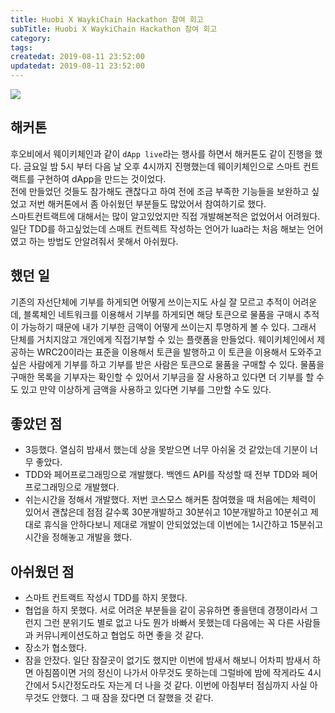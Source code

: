 ```yaml
---
title: Huobi X WaykiChain Hackathon 참여 회고
subTitle: Huobi X WaykiChain Hackathon 참여 회고
category:
tags:
createdat: 2019-08-11 23:52:00
updatedat: 2019-08-11 23:52:00
---
```


![](https://user-images.githubusercontent.com/14071105/62836064-652dda00-bc9a-11e9-9ac7-fde487724f23.jpg)

## 해커톤

후오비에서 웨이키체인과 같이 `dApp live`라는 행사를 하면서 해커톤도 같이 진행을
했다. 금요일 밤 5시 부터 다음 날 오후 4시까지 진행했는데 웨이키체인으로 스마트
컨트랙트를 구현하여 dApp을 만드는 것이었다.  
전에 만들었던 것들도 참가해도 괜찮다고 하여 전에 조금 부족한 기능들을 보완하고
싶었고 저번 해커톤에서 좀 아쉬웠던 부분들도 많았어서 참여하기로 했다.  
스마트컨트랙트에 대해서는 많이 알고있었지만 직접 개발해본적은 없었어서
어려웠다. 일단 TDD를 하고싶었는데 스매트 컨트렉트 작성하는 언어가 lua라는 처음
해보는 언어였고 하는 방법도 안알려줘서 못해서 아쉬웠다.  

## 했던 일

기존의 자선단체에 기부를 하게되면 어떻게 쓰이는지도 사실 잘 모르고 추적이
어려운데, 블록체인 네트워크를 이용해서 기부를 하게되면 해당 토큰으로 물품을
구매시 추적이 가능하기 때문에 내가 기부한 금액이 어떻게 쓰이는지 투명하게 볼
수 있다. 그래서 단체를 거치지않고 개인에게 직접기부할 수 있는 플랫폼을
만들었다.  웨이키체인에서 제공하는 WRC20이라는 표준을 이용해서 토큰을 발행하고 
이 토큰을 이용해서 도와주고 싶은 사람에게 기부를 하고 기부를 받은 사람은
토큰으로 물품을 구매할 수 있다. 물품을 구매한 목록을 기부자는 확인할 수 있어서
기부금을 잘 사용하고 있다면 더 기부를 할 수도 있고 만약 이상하게 금액을
사용하고 있다면 기부를 그만할 수도 있다.

## 좋았던 점

* 3등했다. 열심히 밤새서 했는데 상을 못받으면 너무 아쉬울 것 같았는데 기분이
  너무 좋았다.
* TDD와 페어프로그래밍으로 개발했다. 백엔드 API를 작성할 때 전부 TDD와
  페어프로그래밍으로 개발했다.
* 쉬는시간을 정해서 개발했다. 저번 코스모스 해커톤 참여했을 때 처음에는 체력이
  있어서 괜찮은데 점점 갈수록 30분개발하고 30분쉬고 10분개발하고 10분쉬고
  제대로 휴식을 안하다보니 제대로 개발이 안되었었는데 이번에는 1시간하고
  15분쉬고 시간을 정해놓고 개발을 했다.

## 아쉬웠던 점

* 스마트 컨트랙트 작성시 TDD를 하지 못했다.
* 협업을 하지 못했다. 서로 어려운 부분들을 같이 공유하면 좋을탠데 경쟁이라서
  그런지 그런 분위기도 별로 없고 나도 뭔가 바빠서 못했는데 다음에는 꼭 다른
  사람들과 커뮤니케이션도하고 협업도 하면 좋을 것 같다.
* 장소가 협소했다.
* 잠을 안잤다. 일단 잠잘곳이 없기도 했지만 이번에 밤새서 해보니 어차피 밤새서
  하면 아침쯤이면 거의 정신이 나가서 아무것도 못하는데 그럴바에 밤에 작게라도
  4시간에서 5시간정도라도 자는게 더 나을 것 같다. 이번에 아침부터 점심까지 사실
  아무것도 안했다. 그 때 잠을 잤다면 더 잘했을 것 같다.
